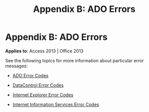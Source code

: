 ﻿---
title: 'Appendix B: ADO Errors'
TOCTitle: 'Appendix B: ADO Errors'
ms:assetid: b6a0e8a6-e629-b500-50cf-b7d4c45941d0
ms:mtpsurl: https://msdn.microsoft.com/library/JJ249877(v=office.15)
ms:contentKeyID: 48547280
ms.date: 09/18/2015
mtps_version: v=office.15
---

# Appendix B: ADO Errors


**Applies to**: Access 2013 | Office 2013

See the following topics for more information about particular error messages:

  - [ADO Error Codes](ado-error-codes.md)

  - [DataControl Error Codes](datacontrol-error-codes.md)

  - [Internet Explorer Error Codes](internet-explorer-error-codes.md)

  - [Internet Information Services Error Codes](internet-information-services-error-codes.md)

